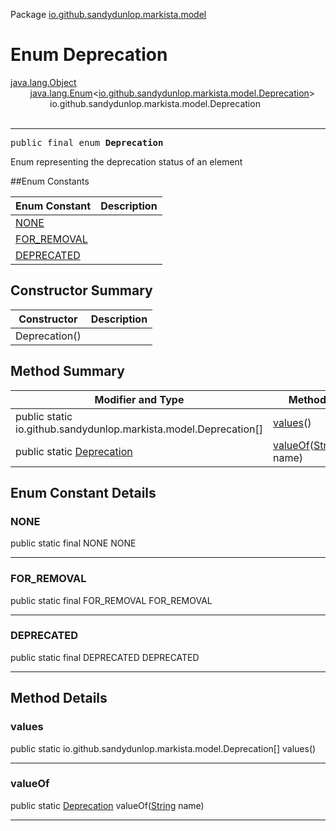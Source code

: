Package [io.github.sandydunlop.markista.model](index.md)

# Enum Deprecation
[java.lang.Object](https://docs.oracle.com/en/java/javase/24/docs/api/java.base/java/lang/Object.html)<br/>
        [java.lang.Enum](https://docs.oracle.com/en/java/javase/24/docs/api/java.base/java/lang/Enum.html)<[io.github.sandydunlop.markista.model.Deprecation](Deprecation.md)><br/>
                io.github.sandydunlop.markista.model.Deprecation<br/>
<br/>

----

<span style="font-family: monospace;">public final enum __Deprecation__</span>

Enum representing the deprecation status of an element


##Enum Constants

| Enum Constant               | Description |
|-----------------------------|-------------|
| [NONE](#none)               |             |
| [FOR_REMOVAL](#for_removal) |             |
| [DEPRECATED](#deprecated)   |             |

## Constructor Summary

| Constructor   | Description |
|---------------|-------------|
| Deprecation() |             |

## Method Summary

| Modifier and Type                                                 | Method                                                                                                                 | Description |
|-------------------------------------------------------------------|------------------------------------------------------------------------------------------------------------------------|-------------|
| public static io.github.sandydunlop.markista.model.Deprecation\[] | [values](#values)()                                                                                                    |             |
| public static [Deprecation](Deprecation.md)                       | [valueOf](#valueof)([String](https://docs.oracle.com/en/java/javase/24/docs/api/java.base/java/lang/String.html) name) |             |

## Enum Constant Details

### NONE

public static final NONE NONE




---

### FOR_REMOVAL

public static final FOR_REMOVAL FOR_REMOVAL




---

### DEPRECATED

public static final DEPRECATED DEPRECATED




---


## Method Details

### values

public static io.github.sandydunlop.markista.model.Deprecation\[] values()




---

### valueOf

public static [Deprecation](Deprecation.md) valueOf([String](https://docs.oracle.com/en/java/javase/24/docs/api/java.base/java/lang/String.html) name)




---

